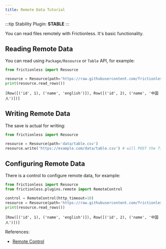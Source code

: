 ```yaml
---
title: Remote Data Tutorial
---
```


:::tip Stability
Plugin: **STABLE**
:::

You can read files remotely with Frictionless. It's basic functionality.

## Reading Remote Data

You can read using `Package/Resource` or `Table` API, for example:


```python
from frictionless import Resource

resource = Resource(path='https://raw.githubusercontent.com/frictionlessdata/frictionless-py/master/data/table.csv')
print(resource.read_rows())
```

    [Row([('id', 1), ('name', 'english')]), Row([('id', 2), ('name', '中国人')])]


## Writing Remote Data

The save is actual for writing:

```py
from frictionless import Resource

resource = Resource(path='data/table.csv')
resource.write('https://example.com/data/table.csv') # will POST the file to the server
```


## Configuring Remote Data

There is a control to configure remote data, for example:


```python
from frictionless import Resource
from frictionless.plugins.remote import RemoteControl

control = RemoteControl(http_timeout=10)
resource = Resource(path='https://raw.githubusercontent.com/frictionlessdata/frictionless-py/master/data/table.csv', control=control)
print(resource.read_rows())
```

    [Row([('id', 1), ('name', 'english')]), Row([('id', 2), ('name', '中国人')])]


References:
- [Remote Control](https://frictionlessdata.io/tooling/python/schemes-reference/#remote)
